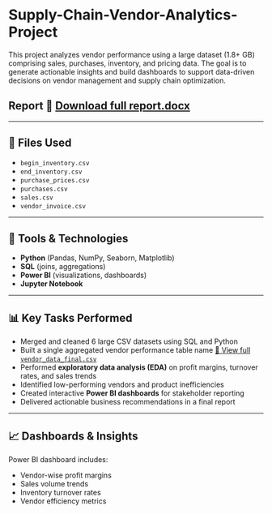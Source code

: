 # Supply-Chain-Vendor-Analytics-Project

This project analyzes vendor performance using a large dataset (1.8+ GB) comprising sales, purchases, inventory, and pricing data. The goal is to generate actionable insights and build dashboards to support data-driven decisions on vendor management and supply chain optimization.

## Report 📄 [Download full report.docx](./Project%20Data%20Analysis/report.docx)

---

## 📁 Files Used

- `begin_inventory.csv`
- `end_inventory.csv`
- `purchase_prices.csv`
- `purchases.csv`
- `sales.csv`
- `vendor_invoice.csv`

---

## 🔧 Tools & Technologies

- **Python** (Pandas, NumPy, Seaborn, Matplotlib)
- **SQL** (joins, aggregations)
- **Power BI** (visualizations, dashboards)
- **Jupyter Notebook**

---

## 📊 Key Tasks Performed

- Merged and cleaned 6 large CSV datasets using SQL and Python
- Built a single aggregated vendor performance table name [📄 View full `vendor_data_final.csv`](./Project%20Data%20Analysis/vendor_data_final.csv)
- Performed **exploratory data analysis (EDA)** on profit margins, turnover rates, and sales trends
- Identified low-performing vendors and product inefficiencies
- Created interactive **Power BI dashboards** for stakeholder reporting
- Delivered actionable business recommendations in a final report

---

## 📈 Dashboards & Insights

Power BI dashboard includes:
- Vendor-wise profit margins
- Sales volume trends
- Inventory turnover rates
- Vendor efficiency metrics




